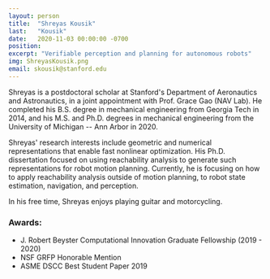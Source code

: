 ```yaml
---
layout: person
title:  "Shreyas Kousik"
last:   "Kousik"
date:   2020-11-03 00:00:00 -0700
position: 
excerpt: "Verifiable perception and planning for autonomous robots"
img: ShreyasKousik.png
email: skousik@stanford.edu
---
```


Shreyas is a postdoctoral scholar at Stanford's Department of Aeronautics and Astronautics, in a joint appointment with Prof. Grace Gao (NAV Lab). He completed his B.S. degree in mechanical engineering from Georgia Tech in 2014, and his M.S. and Ph.D. degrees in mechanical engineering from the University of Michigan -- Ann Arbor in 2020.

Shreyas' research interests include geometric and numerical representations that enable fast nonlinear optimization. His Ph.D. dissertation focused on using reachability analysis to generate such representations for robot motion planning. Currently, he is focusing on how to apply reachability analysis outside of motion planning, to robot state estimation, navigation, and perception.

In his free time, Shreyas enjoys playing guitar and motorcycling.

### Awards:
- J. Robert Beyster Computational Innovation Graduate Fellowship (2019 - 2020)
- NSF GRFP Honorable Mention
- ASME DSCC Best Student Paper 2019
